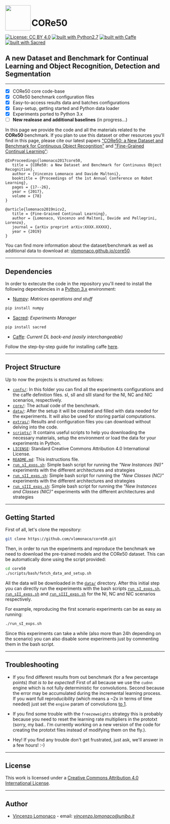<img src="http://i.imgur.com/2UyfKHs.png?1" width="80" align="left">

# CORe50 

[![License: CC BY 4.0](https://img.shields.io/badge/License-CC%20BY%204.0-lightgrey.svg)](http://creativecommons.org/licenses/by/4.0/)
[![built with Python2.7](https://img.shields.io/badge/build%20with-python2.7-red.svg)](https://www.python.org/)
[![built with Caffe](https://img.shields.io/badge/build%20with-caffe-brightgreen.svg)](http://caffe.berkeleyvision.org/)
[![built with Sacred](https://img.shields.io/badge/build%20with-sacred-yellow.svg)](https://github.com/IDSIA/sacred)

## A new Dataset and Benchmark for Continual Learning and Object Recognition, Detection and Segmentation

----------------------------------------------

- [x] CORe50 core code-base
- [x] CORe50 benchmark configuration files
- [x] Easy-to-access results data and batches configurations
- [x] Easy-setup, getting started and Python data loader
- [x] Experiments ported to Python 3.x
- [ ] **New realease and additional baselines** (in progress...)

In this page we provide the code and all the materials related to the **CORe50** 
benchmark. If you plan to use this dataset or other resources you'll find in this page, please cite our latest papers ["CORe50: a New Dataset and Benchmark for Continuous Object Recognition"](http://proceedings.mlr.press/v78/lomonaco17a.html) and ["Fine-Grained Continual Learning"](): 

	@InProceedings{lomonaco2017core50,
	   title = {CORe50: a New Dataset and Benchmark for Continuous Object Recognition},
	   author = {Vincenzo Lomonaco and Davide Maltoni},
	   booktitle = {Proceedings of the 1st Annual Conference on Robot Learning},
	   pages = {17--26},
	   year = {2017},
	   volume = {78}
	}

	@article{lomonaco2019nicv2,
	   title = {Fine-Grained Continual Learning},
	   author = {Lomonaco, Vincenzo and Maltoni, Davide and Pellegrini, Lorenzo},
	   journal = {arXiv preprint arXiv:XXXX.XXXXX},
	   year = {2019}
	}
	
You can find more information about the dataset/benchmark as well as additional data to download at: 
[vlomonaco.github.io/core50](http://vlomonaco.github.io/core50).

----------------------------------------------

## Dependencies

In order to extecute the code in the repository you'll need to install the following dependencies in a [Python 3.x](https://www.python.org/) environment:

* [Numpy](https://pypi.python.org/pypi/numpy/1.6.1): _Matrices operations and stuff_

```bash
pip install numpy
```

* [Sacred](https://github.com/IDSIA/sacred): _Experiments Manager_

```bash
pip install sacred
```

* [Caffe](http://caffe.berkeleyvision.org/): _Current DL back-end (easily interchangeable)_

Follow the step-by-step guide for installing caffe [here](http://caffe.berkeleyvision.org/installation.html). 

----------------------------------------------

## Project Structure
Up to now the projects is structured as follows:

- [`confs/`](confs): In this folder you can find all the experiments configurations and the caffe definition files. sI, sII and sIII stand for the NI, NC and NIC scenarios, respectively.
- [`core/`](core): The actual code of the benchmark.
- [`data/`](data): After the setup it will be created and filled with data needed for the experiments. It will also be used for storing partial computations.
- [`extras/`](extras): Results and configuration files you can download without delving into the code.
- [`scripts/`](scripts): It contains useful scripts to help you downloading the necessary materials, setup the environment or load the data for your experiments in Python.
- [`LICENSE`](LICENSE): Standard Creative Commons Attribution 4.0 International License.
- [`README.md`](README.md): This instructions file.
- [`run_sI_exps.sh`](run_sI_exps.sh): Simple bash script for running the _"New Instances (NI)"_ experiments with the different architectures and strategies
- [`run_sII_exps.sh`](run_sII_exps.sh): Simple bash script for running the _"New Classes (NC)"_ experiments with the different architectures and strategies
- [`run_sIII_exps.sh`](run_sIII_exps.sh): Simple bash script for running the _"New Instances and Classes (NIC)"_ experiments with the different architectures and strategies

----------------------------------------------

## Getting Started

First of all, let's clone the repository:

```bash
git clone https://github.com/vlomonaco/core50.git
```

Then, in order to run the experiments and reproduce the benchmark we need to download the pre-trained models and the CORe50 dataset. This can be automatically done using the script provided:

```bash
cd core50
./scripts/bash/fetch_data_and_setup.sh
```

All the data will be downloaded in the [`data/`](data) directory. After this initial step you can directly run the experiments with the bash scripts [`run_sI_exps.sh`](run_sI_exps.sh), [`run_sII_exps.sh`](run_sII_expts.sh) and [`run_sIII_exps.sh`](run_sI_expts.sh) for the NI, NC and NIC scenarios respectively. 

For example, reproducing the first scenario experiments can be as easy as running:

```bash
./run_sI_exps.sh
```

Since this experiments can take a while (also more than 24h depending on the scenario) you can also disable some experiments just by commenting them in the bash script.

----------------------------------------------

## Troubleshooting

- If you find different results from out benchmark (for a few percentage points) _that is to be expected_! First of all because we use the `cudnn` engine which is not fully deterministic for convolutions. Second because the error may be accumulated during the incremental learning process. If you want full reproducibility (which means a ~2x in terms of time needed) just set the `engine` param of convolutions [to 1](http://caffe.berkeleyvision.org/tutorial/layers/convolution.html).

- If you find some trouble with the `freezeweights` strategy this is probably because you need to reset the learning rate multipliers in the prototxt (sorry, my bad.. I'm currently working on a new version of the code for creating the prototxt files instead of modifying them on the fly.).

- Hey! If you find any trouble don't get frustrated, just ask, we'll answer in a few hours! :-)

----------------------------------------------

## License

This work is licensed under a <a href="https://creativecommons.org/licenses/by/4.0/">Creative Commons Attribution 4.0 International License</a>. 

----------------------------------------------

## Author

* [Vincenzo Lomonaco](http://vincenzolomonaco.com) - email: *vincenzo.lomonaco@unibo.it*
